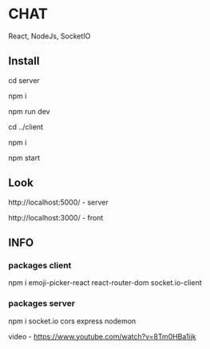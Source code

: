# CHAT

React, NodeJs, SocketIO

## Install

cd server

npm i

npm run dev

cd ../client

npm i

npm start

## Look

http://localhost:5000/ - server

http://localhost:3000/ - front

## INFO

### packages client

npm i emoji-picker-react react-router-dom socket.io-client

### packages server

npm i socket.io cors express nodemon

video - https://www.youtube.com/watch?v=8Tm0HBa1ijk
